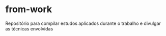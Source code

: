 # from-work
Repositório para compilar estudos aplicados durante o trabalho e divulgar as técnicas envolvidas
